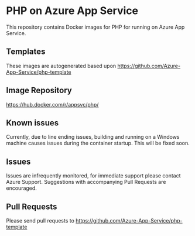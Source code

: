 # PHP on Azure App Service

This repository contains Docker images for PHP for running on Azure App Service.

## Templates
These images are autogenerated based upon https://github.com/Azure-App-Service/php-template

## Image Repository
https://hub.docker.com/r/appsvc/php/

## Known issues
Currently, due to line ending issues, building and running on a Windows machine causes issues during the container startup. This will be fixed soon.

## Issues
Issues are infrequently monitored, for immediate support please contact Azure Support.  Suggestions with accompanying Pull Requests are encouraged.

## Pull Requests
Please send pull requests to https://github.com/Azure-App-Service/php-template
